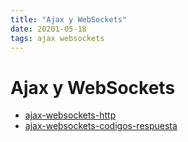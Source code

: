 ```yaml
---
title: "Ajax y WebSockets"
date: 20201-05-18
tags: ajax websockets
---
```


# Ajax y WebSockets

- [ajax-websockets-http](ajax-websockets-http)
- [ajax-websockets-codigos-respuesta](ajax-websockets-codigos-respuesta)
